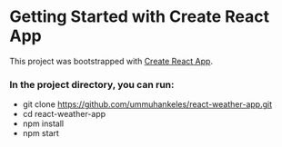 # Getting Started with Create React App

This project was bootstrapped with [Create React App](https://github.com/facebook/create-react-app).


### In the project directory, you can run:

* git clone https://github.com/ummuhankeles/react-weather-app.git
* cd react-weather-app
* npm install
* npm start